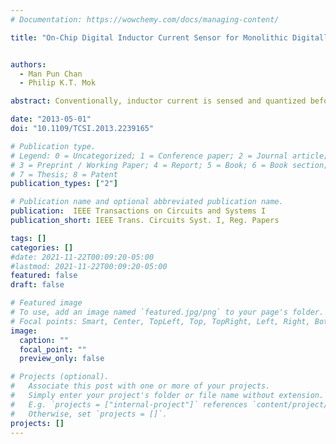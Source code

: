 ```yaml
---
# Documentation: https://wowchemy.com/docs/managing-content/

title: "On-Chip Digital Inductor Current Sensor for Monolithic Digitally Controlled DC-DC Converter"


authors:
  - Man Pun Chan
  - Philip K.T. Mok

abstract: Conventionally, inductor current is sensed and quantized before it can be used by digitally controlled DC-DC converters. These are intuitively done by using two separated functional blocks—an analog current sensor and an ADC. A few research works have investigated other ways of obtaining the inductor current information in the digital domain. This paper proposes an on-chip digital inductor current sensor that combines both the inductor current-sensing and quantization into a single functional block. In this way, the redundancies found in the conventional approach can be reduced and optimizations can be made to save chip area and power consumption. An 8-bit digital inductor current sensor has been designed and fabricated with a UMC 0.13 $\mu m$ CMOS process. The measurement results show that the digital sensor can provide digital inductor current information with a conversion time of 225 ns. This can be used by a buck converter with a switching frequency up to 4 MHz. The digital sensor has linear and monotonic input-output transfer curve properties with an LSB of 6.79 mA. It consumes current of 700$\mu A$ at 1.2 V supply voltage.

date: "2013-05-01"
doi: "10.1109/TCSI.2013.2239165"

# Publication type.
# Legend: 0 = Uncategorized; 1 = Conference paper; 2 = Journal article;
# 3 = Preprint / Working Paper; 4 = Report; 5 = Book; 6 = Book section;
# 7 = Thesis; 8 = Patent
publication_types: ["2"]

# Publication name and optional abbreviated publication name.
publication:  IEEE Transactions on Circuits and Systems I
publication_short: IEEE Trans. Circuits Syst. I, Reg. Papers

tags: []
categories: []
#date: 2021-11-22T00:09:20-05:00
#lastmod: 2021-11-22T00:09:20-05:00
featured: false
draft: false

# Featured image
# To use, add an image named `featured.jpg/png` to your page's folder.
# Focal points: Smart, Center, TopLeft, Top, TopRight, Left, Right, BottomLeft, Bottom, BottomRight.
image:
  caption: ""
  focal_point: ""
  preview_only: false

# Projects (optional).
#   Associate this post with one or more of your projects.
#   Simply enter your project's folder or file name without extension.
#   E.g. `projects = ["internal-project"]` references `content/project/deep-learning/index.md`.
#   Otherwise, set `projects = []`.
projects: []
---
```

